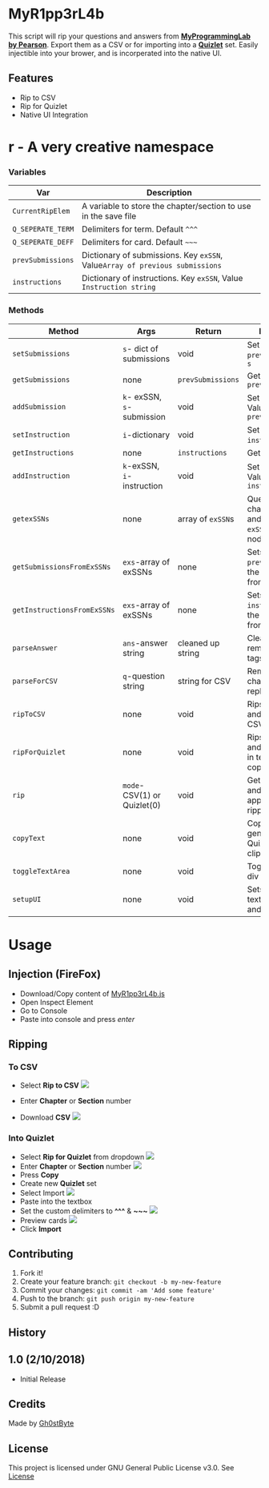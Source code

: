 # MyR1pp3rL4b

This script will rip your questions and answers from [**MyProgrammingLab by Pearson**](http://myprogramminglab.com/). Export them as a CSV or for importing into a [**Quizlet**](http://quizlet.com/) set. Easily injectible into your brower, and is incorperated into the native UI.


## Features

* Rip to CSV
* Rip for Quizlet
* Native UI Integration


# r - A very creative namespace

### Variables

| Var    | Description |
| ------ | ----------- |
| `CurrentRipElem`| A variable to store the chapter/section to use in the save file|
| `Q_SEPERATE_TERM`| Delimiters for term. Default `^^^`  |
| `Q_SEPERATE_DEFF`| Delimiters for card. Default `~~~`  |
| `prevSubmissions`| Dictionary of submissions. Key `exSSN`, Value`Array of previous submissions`|
| `instructions` | Dictionary of instructions. Key `exSSN`, Value `Instruction string`| 

### Methods

| Method | Args | Return | Description |
| ------ | ---- | ------ | ------------| 
|`setSubmissions`|`s`- dict of submissions|void|Set `prevSubmissions`to `s`|
|`getSubmissions`|none|`prevSubmissions`|Get `prevSubmissions`|
|`addSubmission`|`k`- exSSN, `s`- submission|void|Set Key `k`and Value `s`of `prevSubmissions`|
|`setInstruction`|`i`-dictionary|void|Set `instructions`to `i`|
|`getInstructions`|none|`instructions`|Get `instructions`|
|`addInstruction`|`k`-exSSN, `i`-instruction|void|Set Key `k`and Value `i`of `instruction`|
|`getexSSNs`|none|array of `exSSN`s|Query user for chap/sec number and return all `exSSN`s from that node as dict|
|`getSubmissionsFromExSSNs`|`exs`-array of exSSNs|none|Sets `prevSubmissions`to the submission from each exSSN|
|`getInstructionsFromExSSNs`|`exs`-array of exSSNs|none|Sets `instructions`to the instructions from each exSSN|
|`parseAnswer`|`ans`-answer string|cleaned up string|Cleans up `ans`by removing html tags|
|`parseForCSV`|`q`-question string|string for CSV|Removes escape characters and replaces `"`with `""`|
|`ripToCSV`|none|void|Rips questions and downloads as CSV|
|`ripForQuizlet`|none|void|Rips questions and shows them in textarea to copy into Quizlet|
|`rip`|`mode`-CSV(1) or Quizlet(0)|void|Gets user input and calls appropriate ripping function|
|`copyText`|none|void|Copies text generated for Quizlet to clipboard|
|`toggleTextArea`|none|void|Toggle the ripper div|
|`setupUI`|none|void|Sets up the textarea, buttons, and dropdown|

# Usage

## Injection (FireFox)

* Download/Copy content of  [MyR1pp3rL4b.js](../master/MyR1pp3rL4b.js)
* Open Inspect Element
* Go to Console
* Paste into console and press *enter*

##  Ripping

### To CSV
* Select **Rip to CSV**
 ![](https://image.prntscr.com/image/R9IjsKI8TPWmRFSZUr2XXw.png) 

* Enter **Chapter** or **Section** number
* Download **CSV**
![](https://image.prntscr.com/image/uEha3-knRZORQV6nFoQugQ.png)


### Into Quizlet

* Select **Rip for Quizlet** from dropdown
![](https://image.prntscr.com/image/8fZxhAk2QZeErNH-tTMCUw.png)
* Enter **Chapter** or **Section** number
![](https://i.imgur.com/BdTTLuB.png)
* Press **Copy**
* Create new **Quizlet** set
* Select Import
![](https://i.imgur.com/0wAAK6Q.png)
* Paste into the textbox
* Set the custom delimiters to **^^^** & **~~~**
![](https://i.imgur.com/ww4sztq.png)
* Preview cards
![](https://i.imgur.com/R0LQ4Eh.png)
* Click **Import**


## Contributing

1. Fork it!
2. Create your feature branch: `git checkout -b my-new-feature`
3. Commit your changes: `git commit -am 'Add some feature'`
4. Push to the branch: `git push origin my-new-feature`
5. Submit a pull request :D


## History

## 1.0 (2/10/2018)
* Initial Release 


## Credits

Made by [Gh0stByte](http://twitter.com/Gh0stByte)

## License

This project is licensed under GNU General Public License v3.0. See [License](/blob/master/LICENSE)
